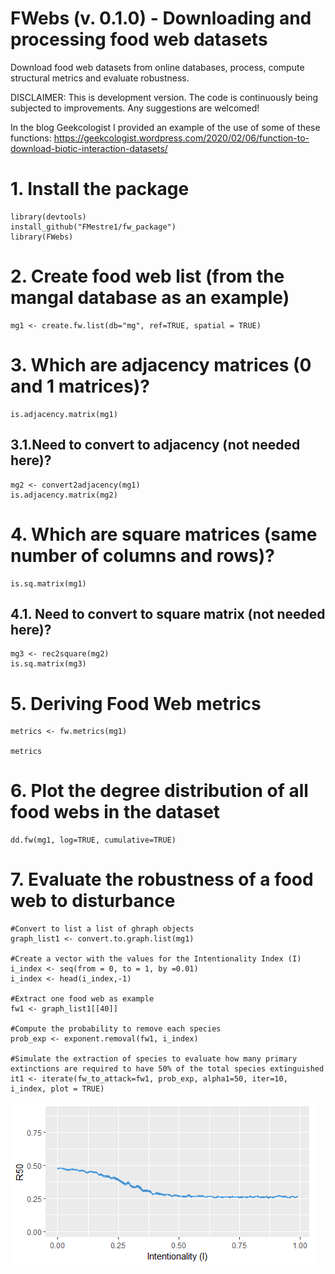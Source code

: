 # FWebs (v. 0.1.0) - Downloading and processing food web datasets

Download food web datasets from online databases, process, compute structural metrics and evaluate robustness. 

DISCLAIMER: This is development version. The code is continuously being subjected to improvements. Any suggestions are welcomed!

In the blog Geekcologist I provided an example of the use of some of these functions: https://geekcologist.wordpress.com/2020/02/06/function-to-download-biotic-interaction-datasets/

# 1. Install the package  
```{r}
library(devtools) 
install_github("FMestre1/fw_package")
library(FWebs)
```

# 2. Create food web list (from the mangal database as an example)
```{r}
mg1 <- create.fw.list(db="mg", ref=TRUE, spatial = TRUE)
```

# 3. Which are  adjacency matrices (0 and 1 matrices)?
```{r}
is.adjacency.matrix(mg1)
```

## 3.1.Need to convert to adjacency (not needed here)?
```{r}
mg2 <- convert2adjacency(mg1)
is.adjacency.matrix(mg2)
```

# 4. Which are square matrices (same number of columns and rows)?
```{r}
is.sq.matrix(mg1) 
```

## 4.1. Need to convert to square matrix (not needed here)?
```{r}
mg3 <- rec2square(mg2)
is.sq.matrix(mg3)
```

# 5. Deriving Food Web metrics
```{r}
metrics <- fw.metrics(mg1)

metrics
```

# 6. Plot the degree distribution of all food webs in the dataset
```{r}
dd.fw(mg1, log=TRUE, cumulative=TRUE)
```

# 7. Evaluate the robustness of a food web to disturbance
```{r}
#Convert to list a list of ghraph objects
graph_list1 <- convert.to.graph.list(mg1)

#Create a vector with the values for the Intentionality Index (I)
i_index <- seq(from = 0, to = 1, by =0.01)
i_index <- head(i_index,-1)

#Extract one food web as example
fw1 <- graph_list1[[40]]

#Compute the probability to remove each species 
prob_exp <- exponent.removal(fw1, i_index)

#Simulate the extraction of species to evaluate how many primary extinctions are required to have 50% of the total species extinguished
it1 <- iterate(fw_to_attack=fw1, prob_exp, alpha1=50, iter=10, i_index, plot = TRUE)
```

![Robustness (50%) across levels of intentionality of the attack to the food web. As we move along the x axis the probability of removing hubs increases.](Rplot.png)

